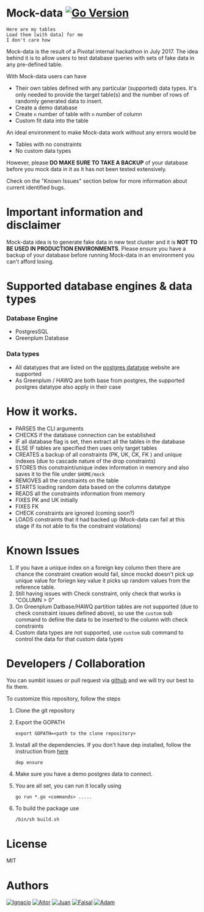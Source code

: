 # Mock-data [![Go Version](https://img.shields.io/badge/go-v1.13.4-green.svg?style=flat-square)](https://golang.org/dl/)

    Here are my tables
    Load them [with data] for me
    I don't care how
    
Mock-data is the result of a Pivotal internal hackathon in July 2017. The idea behind it is to allow users to test database queries with sets of fake data in any pre-defined table.

With Mock-data users can have 

+ Their own tables defined with any particular (supported) data types. It's only needed to provide the target table(s) and the number of rows of randomly generated data to insert.
+ Create a demo database
+ Create `n` number of table with `n` number of column
+ Custom fit data into the table

An ideal environment to make Mock-data work without any errors would be 

+ Tables with no constraints
+ No custom data types

However, please **DO MAKE SURE TO TAKE A BACKUP** of your database before you mock data in it as it has not been tested extensively.

Check on the "Known Issues" section below for more information about current identified bugs.

# Important information and disclaimer

Mock-data idea is to generate fake data in new test cluster and it is **NOT TO BE USED IN PRODUCTION ENVIRONMENTS**. Please ensure you have a backup of your database before running Mock-data in an environment you can't afford losing.

# Supported database engines & data types

### Database Engine
+ PostgresSQL
+ Greenplum Database

### Data types

+ All datatypes that are listed on the [postgres datatype](https://www.postgresql.org/docs/9.6/static/datatype.html) website are supported
+ As Greenplum / HAWQ are both base from postgres, the supported postgres datatype also apply in their case

# How it works.

+ PARSES the CLI arguments
+ CHECKS if the database connection can be established
+ IF all database flag is set, then extract all the tables in the database
+ ELSE IF tables are specified then uses only target tables
+ CREATES a backup of all constraints (PK, UK, CK, FK ) and unique indexes (due to cascade nature of the drop constraints)
+ STORES this constraint/unique index information in memory and also saves it to the file under `$HOME/mock`
+ REMOVES all the constraints on the table
+ STARTS loading random data based on the columns datatype
+ READS all the constraints information from memory
+ FIXES PK and UK initially
+ FIXES FK
+ CHECK constraints are ignored (coming soon?)
+ LOADS constraints that it had backed up (Mock-data can fail at this stage if its not able to fix the constraint violations)

# Known Issues

1. If you have a unique index on a foreign key column then there are chance the constraint creation would fail, since mockd doesn't pick up unique value for foriegn key value it picks up random values from the reference table.
2. Still having issues with Check constraint, only check that works is "COLUMN > 0"
3. On Greenplum Datbase/HAWQ partition tables are not supported (due to check constraint issues defined above), so use the `custom` sub command to define the data to be inserted to the column with check constraints
4. Custom data types are not supported, use `custom` sub command to control the data for that custom data types

# Developers / Collaboration

You can sumbit issues or pull request via [github](https://github.com/pivotal/mock-data) and we will try our best to fix them.

To customize this repository, follow the steps

1. Clone the git repository

2. Export the GOPATH

    ```
    export GOPATH=<path to the clone repository>
    ```

3. Install all the dependencies. If you don't have dep installed, follow the instruction from [here](https://github.com/golang/dep)

    ```
    dep ensure
    ```

4. Make sure you have a demo postgres data to connect.
5. You are all set, you can run it locally using

    ```
    go run *.go <commands> .....
    ```

6. To build the package use

    ```
    /bin/sh build.sh
    ```

# License

MIT

# Authors

[![Ignacio](https://img.shields.io/badge/github-Ignacio_Elizaga-green.svg?style=social)](https://github.com/ielizaga) [![Aitor](https://img.shields.io/badge/github-Aitor_Cedres-green.svg?style=social)](https://github.com/Zerpet) [![Juan](https://img.shields.io/badge/github-Juan_Ramos-green.svg?style=social)](https://github.com/jujoramos) [![Faisal](https://img.shields.io/badge/github-Faisal_Ali-green.svg?style=social)](https://github.com/faisaltheparttimecoder) [![Adam](https://img.shields.io/badge/github-Adam_Clevy-green.svg?style=social)](https://github.com/adamclevy)
